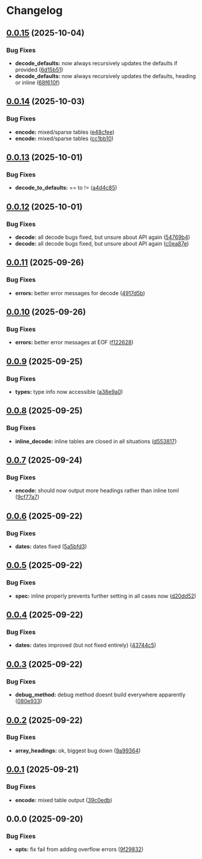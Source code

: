 # Changelog

## [0.0.15](https://github.com/BirdeeHub/tomlua/compare/v0.0.14...v0.0.15) (2025-10-04)


### Bug Fixes

* **decode_defaults:** now always recursively updates the defaults if provided ([6d15b51](https://github.com/BirdeeHub/tomlua/commit/6d15b51c146b36813e432c7847a954d3bfa82f04))
* **decode_defaults:** now always recursively updates the defaults, heading or inline ([68f610f](https://github.com/BirdeeHub/tomlua/commit/68f610fa60ac4ebf0b5d79ecfcf842827d6220a8))

## [0.0.14](https://github.com/BirdeeHub/tomlua/compare/v0.0.13...v0.0.14) (2025-10-03)


### Bug Fixes

* **encode:** mixed/sparse tables ([e48cfee](https://github.com/BirdeeHub/tomlua/commit/e48cfee50eded34eb333038480a1bdf858e99c9f))
* **encode:** mixed/sparse tables ([cc1bb10](https://github.com/BirdeeHub/tomlua/commit/cc1bb10559e8f3679e0900070cd03cfb4219ee3e))

## [0.0.13](https://github.com/BirdeeHub/tomlua/compare/v0.0.12...v0.0.13) (2025-10-01)


### Bug Fixes

* **decode_to_defaults:** == to != ([a4d4c85](https://github.com/BirdeeHub/tomlua/commit/a4d4c8522ed31ffc96b4da424e153086b66fe9cf))

## [0.0.12](https://github.com/BirdeeHub/tomlua/compare/v0.0.11...v0.0.12) (2025-10-01)


### Bug Fixes

* **decode:** all decode bugs fixed, but unsure about API again ([54769b4](https://github.com/BirdeeHub/tomlua/commit/54769b4abe2a67051eb21dde93785ffddc8b1f97))
* **decode:** all decode bugs fixed, but unsure about API again ([c0ea87e](https://github.com/BirdeeHub/tomlua/commit/c0ea87e8349737343ba776df27e16a0d039cac74))

## [0.0.11](https://github.com/BirdeeHub/tomlua/compare/v0.0.10...v0.0.11) (2025-09-26)


### Bug Fixes

* **errors:** better error messages for decode ([4917d5b](https://github.com/BirdeeHub/tomlua/commit/4917d5bbb435a0fe2a6cff26b848bf98cde4a5b1))

## [0.0.10](https://github.com/BirdeeHub/tomlua/compare/v0.0.9...v0.0.10) (2025-09-26)


### Bug Fixes

* **errors:** better error messages at EOF ([f122628](https://github.com/BirdeeHub/tomlua/commit/f12262866191bbc843290988f6dc80830bfaad80))

## [0.0.9](https://github.com/BirdeeHub/tomlua/compare/v0.0.8...v0.0.9) (2025-09-25)


### Bug Fixes

* **types:** type info now accessible ([a38e9a0](https://github.com/BirdeeHub/tomlua/commit/a38e9a0d7e07bd61603ba40880cbf5327ffcf912))

## [0.0.8](https://github.com/BirdeeHub/tomlua/compare/v0.0.7...v0.0.8) (2025-09-25)


### Bug Fixes

* **inline_decode:** inline tables are closed in all situations ([d553817](https://github.com/BirdeeHub/tomlua/commit/d553817db9691d04a3bc66937b9f5775916e73dd))

## [0.0.7](https://github.com/BirdeeHub/tomlua/compare/v0.0.6...v0.0.7) (2025-09-24)


### Bug Fixes

* **encode:** should now output more headings rather than inline toml ([9cf77a7](https://github.com/BirdeeHub/tomlua/commit/9cf77a7868d196fd6676cb08c6410963af084195))

## [0.0.6](https://github.com/BirdeeHub/tomlua/compare/v0.0.5...v0.0.6) (2025-09-22)


### Bug Fixes

* **dates:** dates fixed ([5a5bfd3](https://github.com/BirdeeHub/tomlua/commit/5a5bfd3354e77d48dfa985bbfd0cc770c59f176f))

## [0.0.5](https://github.com/BirdeeHub/tomlua/compare/v0.0.4...v0.0.5) (2025-09-22)


### Bug Fixes

* **spec:** inline properly prevents further setting in all cases now ([d20dd52](https://github.com/BirdeeHub/tomlua/commit/d20dd5277df3683bfb200310b87eeb6e56a95152))

## [0.0.4](https://github.com/BirdeeHub/tomlua/compare/v0.0.3...v0.0.4) (2025-09-22)


### Bug Fixes

* **dates:** dates improved (but not fixed entirely) ([43744c5](https://github.com/BirdeeHub/tomlua/commit/43744c510245db75cc3afd227fa0bbf641fe8be3))

## [0.0.3](https://github.com/BirdeeHub/tomlua/compare/v0.0.2...v0.0.3) (2025-09-22)


### Bug Fixes

* **debug_method:** debug method doesnt build everywhere apparently ([080e933](https://github.com/BirdeeHub/tomlua/commit/080e933274d8e5805a59fde38f8e557c1bbb441e))

## [0.0.2](https://github.com/BirdeeHub/tomlua/compare/v0.0.1...v0.0.2) (2025-09-22)


### Bug Fixes

* **array_headings:** ok, biggest bug down ([9a99364](https://github.com/BirdeeHub/tomlua/commit/9a9936469610dce128bdc60990f20ae9e3dfca85))

## [0.0.1](https://github.com/BirdeeHub/tomlua/compare/v0.0.0...v0.0.1) (2025-09-21)


### Bug Fixes

* **encode:** mixed table output ([39c0edb](https://github.com/BirdeeHub/tomlua/commit/39c0edb09e0825999260c439e76783ffa133d525))

## 0.0.0 (2025-09-20)


### Bug Fixes

* **opts:** fix fail from adding overflow errors ([9f29832](https://github.com/BirdeeHub/tomlua/commit/9f29832e8d58983b017e23a4888d0d5717c2cd6c))
